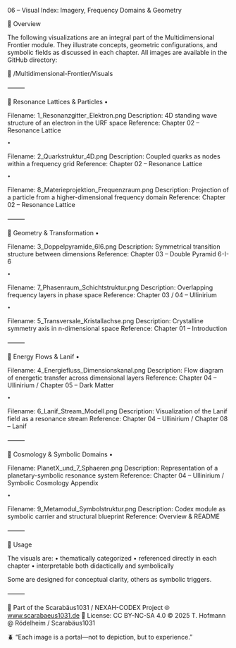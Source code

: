 06 – Visual Index: Imagery, Frequency Domains & Geometry

🎨 Overview

The following visualizations are an integral part of the Multidimensional Frontier module. They illustrate concepts, geometric configurations, and symbolic fields as discussed in each chapter. All images are available in the GitHub directory:

📁 /Multidimensional-Frontier/Visuals

⸻

📡 Resonance Lattices & Particles
	•	

Filename: 1_Resonanzgitter_Elektron.png
Description: 4D standing wave structure of an electron in the URF space
Reference: Chapter 02 – Resonance Lattice

	•	

Filename: 2_Quarkstruktur_4D.png
Description: Coupled quarks as nodes within a frequency grid
Reference: Chapter 02 – Resonance Lattice

	•	

Filename: 8_Materieprojektion_Frequenzraum.png
Description: Projection of a particle from a higher-dimensional frequency domain
Reference: Chapter 02 – Resonance Lattice

⸻

🔺 Geometry & Transformation
	•	

Filename: 3_Doppelpyramide_6I6.png
Description: Symmetrical transition structure between dimensions
Reference: Chapter 03 – Double Pyramid 6-I-6

	•	

Filename: 7_Phasenraum_Schichtstruktur.png
Description: Overlapping frequency layers in phase space
Reference: Chapter 03 / 04 – Ullinirium

	•	

Filename: 5_Transversale_Kristallachse.png
Description: Crystalline symmetry axis in n-dimensional space
Reference: Chapter 01 – Introduction

⸻

🧊 Energy Flows & Lanif
	•	

Filename: 4_Energiefluss_Dimensionskanal.png
Description: Flow diagram of energetic transfer across dimensional layers
Reference: Chapter 04 – Ullinirium / Chapter 05 – Dark Matter

	•	

Filename: 6_Lanif_Stream_Modell.png
Description: Visualization of the Lanif field as a resonance stream
Reference: Chapter 04 – Ullinirium / Chapter 08 – Lanif

⸻

🌌 Cosmology & Symbolic Domains
	•	

Filename: PlanetX_und_7_Sphaeren.png
Description: Representation of a planetary-symbolic resonance system
Reference: Chapter 04 – Ullinirium / Symbolic Cosmology Appendix

	•	

Filename: 9_Metamodul_Symbolstruktur.png
Description: Codex module as symbolic carrier and structural blueprint
Reference: Overview & README

⸻

📌 Usage

The visuals are:
	•	thematically categorized
	•	referenced directly in each chapter
	•	interpretable both didactically and symbolically

Some are designed for conceptual clarity, others as symbolic triggers.

⸻

🎨 Part of the Scarabäus1031 / NEXAH-CODEX Project
🌐 www.scarabaeus1031.de
📄 License: CC BY-NC-SA 4.0
© 2025 T. Hofmann @ Rödelheim / Scarabäus1031

🪲 “Each image is a portal—not to depiction, but to experience.”
